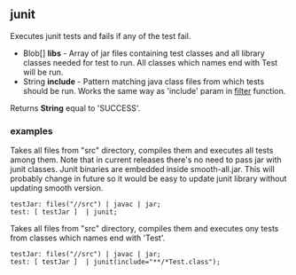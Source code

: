 ## junit

Executes junit tests and fails if any of the test fail.

 * Blob[] __libs__ - Array of jar files containing test classes and all
library classes needed for test to run.
All classes which names end with Test will be run.
 * String __include__ - Pattern matching java class files from which
tests should be run. Works the same way as 'include' param
in [filter](filter.md) function.

Returns __String__ equal to 'SUCCESS'.

### examples

Takes all files from "src" directory, compiles them and executes all tests
among them.
Note that in current releases there's no need to pass jar with junit classes.
Junit binaries are embedded inside smooth-all.jar.
This will probably change in future so it would be easy to update junit
 library without updating smooth version.

```
testJar: files("//src") | javac | jar;
test: [ testJar ]  | junit;
```

Takes all files from "src" directory, compiles them and executes ony tests from classes which names end with 'Test'.

```
testJar: files("//src") | javac | jar;
test: [ testJar ]  | junit(include="**/*Test.class");
```
